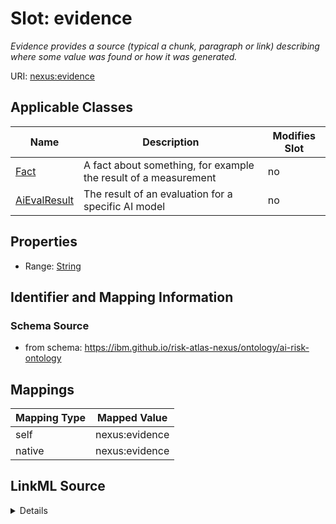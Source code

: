 

# Slot: evidence


_Evidence provides a source (typical a chunk, paragraph or link) describing where some value was found or how it was generated._





URI: [nexus:evidence](https://ibm.github.io/risk-atlas-nexus/ontology/evidence)



<!-- no inheritance hierarchy -->





## Applicable Classes

| Name | Description | Modifies Slot |
| --- | --- | --- |
| [Fact](Fact.md) | A fact about something, for example the result of a measurement |  no  |
| [AiEvalResult](AiEvalResult.md) | The result of an evaluation for a specific AI model |  no  |







## Properties

* Range: [String](String.md)





## Identifier and Mapping Information







### Schema Source


* from schema: https://ibm.github.io/risk-atlas-nexus/ontology/ai-risk-ontology




## Mappings

| Mapping Type | Mapped Value |
| ---  | ---  |
| self | nexus:evidence |
| native | nexus:evidence |




## LinkML Source

<details>
```yaml
name: evidence
description: Evidence provides a source (typical a chunk, paragraph or link) describing
  where some value was found or how it was generated.
from_schema: https://ibm.github.io/risk-atlas-nexus/ontology/ai-risk-ontology
rank: 1000
alias: evidence
domain_of:
- Fact
range: string

```
</details>